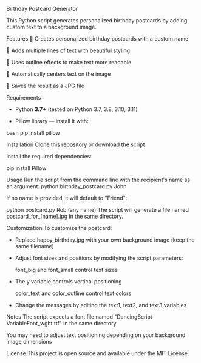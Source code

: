 Birthday Postcard Generator

This Python script generates personalized birthday postcards by adding custom text to a background image.

Features
	Creates personalized birthday postcards with a custom name

	Adds multiple lines of text with beautiful styling

	Uses outline effects to make text more readable

	Automatically centers text on the image

	Saves the result as a JPG file


Requirements
- Python **3.7+** (tested on Python 3.7, 3.8, 3.10, 3.11)  

- Pillow library — install it with:

bash
pip install pillow

Installation
Clone this repository or download the script

Install the required dependencies:

pip install Pillow

Usage
Run the script from the command line with the recipient's name as an argument:
python birthday_postcard.py John

If no name is provided, it will default to "Friend":

python postcard.py Rob (any name)
The script will generate a file named postcard_for_[name].jpg in the same directory.

Customization
To customize the postcard:

- Replace happy_birthday.jpg with your own background image (keep the same filename)

- Adjust font sizes and positions by modifying the script parameters:

  font_big and font_small control text sizes

- The y variable controls vertical positioning

  color_text and color_outline control text colors

- Change the messages by editing the text1, text2, and text3 variables

Notes
The script expects a font file named "DancingScript-VariableFont_wght.ttf" in the same directory

You may need to adjust text positioning depending on your background image dimensions


License
This project is open source and available under the MIT License.



